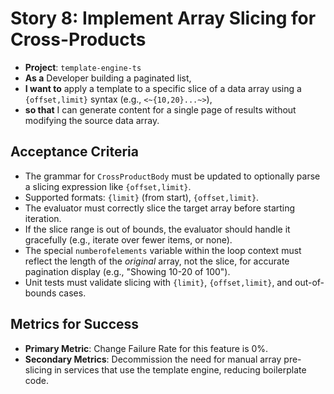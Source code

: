 # Story 8: Implement Array Slicing for Cross-Products

- **Project**: `template-engine-ts`
- **As a** Developer building a paginated list,
- **I want to** apply a template to a specific slice of a data array using a `{offset,limit}` syntax (e.g., `<~{10,20}...~>`),
- **so that** I can generate content for a single page of results without modifying the source data array.

## Acceptance Criteria

-   The grammar for `CrossProductBody` must be updated to optionally parse a slicing expression like `{offset,limit}`.
-   Supported formats: `{limit}` (from start), `{offset,limit}`.
-   The evaluator must correctly slice the target array before starting iteration.
-   If the slice range is out of bounds, the evaluator should handle it gracefully (e.g., iterate over fewer items, or none).
-   The special `numberofelements` variable within the loop context must reflect the length of the *original* array, not the slice, for accurate pagination display (e.g., "Showing 10-20 of 100").
-   Unit tests must validate slicing with `{limit}`, `{offset,limit}`, and out-of-bounds cases.

## Metrics for Success

- **Primary Metric**: Change Failure Rate for this feature is 0%.
- **Secondary Metrics**: Decommission the need for manual array pre-slicing in services that use the template engine, reducing boilerplate code.
